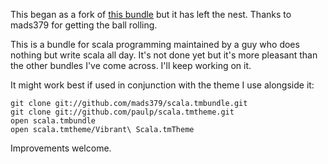 This began as a fork of [this bundle](git://github.com/mads379/scala.tmbundle.git) but it has left the nest.  Thanks to mads379 for getting the ball rolling.

This is a bundle for scala programming maintained by a guy who does nothing but write scala all day.  It's not done yet but it's more pleasant than the other bundles I've come across.  I'll keep working on it.

It might work best if used in conjunction with the theme I use alongside it:

    git clone git://github.com/mads379/scala.tmbundle.git
    git clone git://github.com/paulp/scala.tmtheme.git
    open scala.tmbundle
    open scala.tmtheme/Vibrant\ Scala.tmTheme

Improvements welcome.